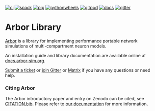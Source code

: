 [![ci](https://github.com/arbor-sim/arbor/actions/workflows/test-matrix.yml/badge.svg)](https://github.com/arbor-sim/arbor/actions/workflows/test-matrix.yml)
[![spack](https://github.com/arbor-sim/arbor/actions/workflows/test-spack.yml/badge.svg)](https://github.com/arbor-sim/arbor/actions/workflows/test-spack.yml)
[![pip](https://github.com/arbor-sim/arbor/actions/workflows/test-pip.yml/badge.svg)](https://github.com/arbor-sim/arbor/actions/workflows/test-pip.yml)
[![pythonwheels](https://github.com/arbor-sim/arbor/actions/workflows/build-pip-wheels.yml/badge.svg)](https://github.com/arbor-sim/arbor/actions/workflows/build-pip-wheels.yml)
[![gitpod](https://img.shields.io/badge/Gitpod-Ready--to--Code-blue?logo=gitpod)](https://gitpod.io/#https://github.com/arbor-sim/arbor)
[![docs](https://readthedocs.org/projects/arbor/badge/?version=latest)](https://docs.arbor-sim.org/en/latest/)
[![gitter](https://badges.gitter.im/arbor-sim/community.svg)](https://gitter.im/arbor-sim/community)

# Arbor Library

[Arbor](https://arbor-sim.org) is a library for implementing performance portable network simulations of multi-compartment neuron models.

An installation guide and library documentation are available online at [docs.arbor-sim.org](http://docs.arbor-sim.org).

[Submit a ticket](https://github.com/arbor-sim/arbor/issues) or [join Gitter](https://gitter.im/arbor-sim/community) or [Matrix](https://matrix.to/#/#arbor-sim_community:gitter.im) if you have any questions or need help.

### Citing Arbor

The Arbor introductory paper and entry on Zenodo can be cited, see [CITATION.bib](CITATION.bib). Please refer to [our documentation](https://docs.arbor-sim.org/en/latest/index.html#citing-arbor) for more information.
